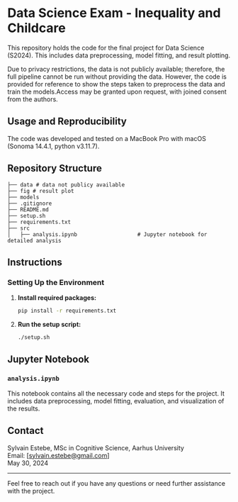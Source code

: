 # Data Science Exam - Inequality and Childcare

This repository holds the code for the final project for Data Science (S2024). This includes data preprocessing, model fitting, and result plotting.

Due to privacy restrictions, the data is not publicly available; therefore, the full pipeline cannot be run without providing the data. However, the code is provided for reference to show the steps taken to preprocess the data and train the models.Access may be granted upon request, with joined consent from the authors.

## Usage and Reproducibility

The code was developed and tested on a MacBook Pro with macOS (Sonoma 14.4.1, python v3.11.7).

## Repository Structure
```
├── data # data not publicy available
├── fig # result plot
├── models 
├── .gitignore
├── README.md
├── setup.sh 
├── requirements.txt
├── src
│   ├── analysis.ipynb                   # Jupyter notebook for detailed analysis
```

## Instructions

### Setting Up the Environment

1. **Install required packages:**
   ```bash
   pip install -r requirements.txt
   ```

2. **Run the setup script:**
   ```bash
   ./setup.sh
   ```

## Jupyter Notebook

### `analysis.ipynb`
This notebook contains all the necessary code and steps for the project. It includes data preprocessing, model fitting, evaluation, and visualization of the results.

## Contact
Sylvain Estebe, MSc in Cognitive Science, Aarhus University  
Email: [sylvain.estebe@gmail.com]  
May 30, 2024

---

Feel free to reach out if you have any questions or need further assistance with the project.

